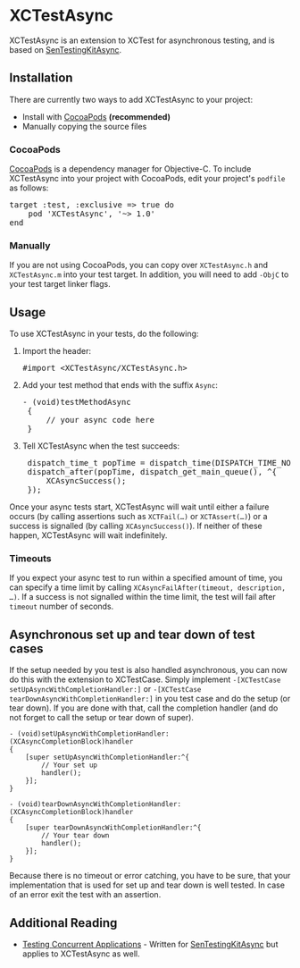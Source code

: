 # XCTestAsync

XCTestAsync is an extension to XCTest for asynchronous testing, and is based on [SenTestingKitAsync](https://github.com/nxtbgthng/SenTestingKitAsync).

## Installation

There are currently two ways to add XCTestAsync to your project:
* Install with [CocoaPods](http://cocoapods.org) __(recommended)__
* Manually copying the source files

### CocoaPods

[CocoaPods](http://cocoapods.org) is a dependency manager for Objective-C. To include XCTestAsync into your project with CocoaPods, edit your project's `podfile` as follows:
<pre>
target :test, :exclusive => true do
    pod 'XCTestAsync', '~> 1.0'
end</pre>

### Manually

If you are not using CocoaPods, you can copy over `XCTestAsync.h` and `XCTestAsync.m` into your test target. In addition, you will need to add `-ObjC` to your test target linker flags.

## Usage 

To use XCTestAsync in your tests, do the following:

1. Import the header:
    <pre>#import &lt;XCTestAsync/XCTestAsync.h&gt;</pre>

2. Add your test method that ends with the suffix `Async`:
    <pre>- (void)testMethodAsync
    {
        // your async code here
    }</pre>

3. Tell XCTestAsync when the test succeeds:
    <pre>
    dispatch_time_t popTime = dispatch_time(DISPATCH_TIME_NOW, 2 * NSEC_PER_SEC);
    dispatch_after(popTime, dispatch_get_main_queue(), ^{
        XCAsyncSuccess();
    });</pre>

Once your async tests start, XCTestAsync will wait until either a failure occurs (by calling assertions such as `XCTFail(…)` or `XCTAssert(…)`) or a success is signalled (by calling `XCAsyncSuccess()`). If neither of these happen, XCTestAsync will wait indefinitely.

### Timeouts

If you expect your async test to run within a specified amount of time, you can specify a time limit by calling `XCAsyncFailAfter(timeout, description, …)`. If a success is not signalled within the time limit, the test will fail after `timeout` number of seconds.

## Asynchronous set up and tear down of test cases

If the setup needed by you test is also handled asynchronous, you can now do this with the extension to XCTestCase. Simply implement `-[XCTestCase setUpAsyncWithCompletionHandler:]` or `-[XCTestCase tearDownAsyncWithCompletionHandler:]` in you test case and do the setup (or tear down). If you are done with that, call the completion handler (and do not forget to call the setup or tear down of super).

```
- (void)setUpAsyncWithCompletionHandler:(XCAsyncCompletionBlock)handler
{
    [super setUpAsyncWithCompletionHandler:^{
        // Your set up
        handler();
    }];
}

- (void)tearDownAsyncWithCompletionHandler:(XCAsyncCompletionBlock)handler
{
    [super tearDownAsyncWithCompletionHandler:^{
        // Your tear down
        handler();
    }];
}
```

Because there is no timeout or error catching, you have to be sure, that your implementation that is used for set up and tear down is well tested. In case of an error exit the test with an assertion. 


## Additional Reading

* [Testing Concurrent Applications](http://www.objc.io/issue-2/async-testing.html) - Written for [SenTestingKitAsync](https://github.com/nxtbgthng/SenTestingKitAsync) but applies to XCTestAsync as well.
